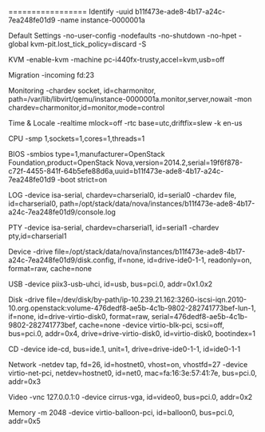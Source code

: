 =================
Identify
-uuid b11f473e-ade8-4b17-a24c-7ea248fe01d9 
-name instance-0000001a 

Default Settings
-no-user-config 
-nodefaults 
-no-shutdown 
-no-hpet 
-global kvm-pit.lost_tick_policy=discard 
-S 

KVM
-enable-kvm 
-machine pc-i440fx-trusty,accel=kvm,usb=off 

Migration
-incoming fd:23 

Monitoring
-chardev socket,
     id=charmonitor,
     path=/var/lib/libvirt/qemu/instance-0000001a.monitor,server,nowait 
-mon chardev=charmonitor,id=monitor,mode=control 

Time & Locale
-realtime mlock=off 
-rtc base=utc,driftfix=slew 
-k en-us 

CPU
-smp 1,sockets=1,cores=1,threads=1 

BIOS
-smbios type=1,manufacturer=OpenStack Foundation,product=OpenStack Nova,version=2014.2,serial=19f6f878-c72f-4455-841f-64b5efe88d6a,uuid=b11f473e-ade8-4b17-a24c-7ea248fe01d9 
-boot strict=on 

LOG
-device isa-serial,
     chardev=charserial0,
     id=serial0 
-chardev file,
     id=charserial0,
     path=/opt/stack/data/nova/instances/b11f473e-ade8-4b17-a24c-7ea248fe01d9/console.log 

PTY
-device isa-serial,
     chardev=charserial1,
     id=serial1
-chardev pty,id=charserial1 

Device
-drive file=/opt/stack/data/nova/instances/b11f473e-ade8-4b17-a24c-7ea248fe01d9/disk.config,
     if=none,
     id=drive-ide0-1-1,
     readonly=on,
     format=raw,
     cache=none 

USB
-device piix3-usb-uhci,
     id=usb,
     bus=pci.0,
     addr=0x1.0x2 

Disk
-drive file=/dev/disk/by-path/ip-10.239.21.162:3260-iscsi-iqn.2010-10.org.openstack:volume-476dedf8-ae5b-4c1b-9802-282741773bef-lun-1,
     if=none,
     id=drive-virtio-disk0,
     format=raw,
     serial=476dedf8-ae5b-4c1b-9802-282741773bef,
     cache=none 
-device virtio-blk-pci,
     scsi=off,
     bus=pci.0,
     addr=0x4,
     drive=drive-virtio-disk0,
     id=virtio-disk0,
     bootindex=1 

CD
-device ide-cd,
     bus=ide.1,
     unit=1,
     drive=drive-ide0-1-1,
     id=ide0-1-1 

Network
-netdev tap,
     fd=26,
     id=hostnet0,
     vhost=on,
     vhostfd=27 
-device virtio-net-pci,
     netdev=hostnet0,
     id=net0,
     mac=fa:16:3e:57:41:7e,
     bus=pci.0,
     addr=0x3 

Video
-vnc 127.0.0.1:0 
-device cirrus-vga,
     id=video0,
     bus=pci.0,
     addr=0x2 

Memory
-m 2048 
-device virtio-balloon-pci,
     id=balloon0,
     bus=pci.0,
     addr=0x5
